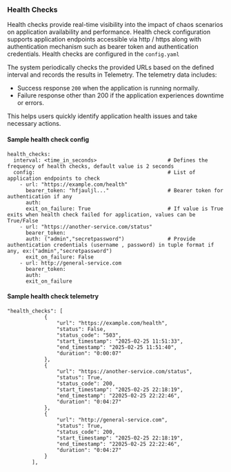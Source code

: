 ### Health Checks

Health checks provide real-time visibility into the impact of chaos scenarios on application availability and performance. Health check configuration supports application endpoints accessible via http / https along with authentication mechanism such as bearer token and authentication credentials.
Health checks are configured in the ```config.yaml```

The system periodically checks the provided URLs based on the defined interval and records the results in Telemetry. The telemetry data includes:

- Success response ```200``` when the application is running normally.
- Failure response other than 200 if the application experiences downtime or errors.

This helps users quickly identify application health issues and take necessary actions.

#### Sample health check config
```
health_checks:
  interval: <time_in_seconds>                       # Defines the frequency of health checks, default value is 2 seconds
  config:                                           # List of application endpoints to check
    - url: "https://example.com/health"
      bearer_token: "hfjauljl..."                   # Bearer token for authentication if any
      auth:                                         
      exit_on_failure: True                         # If value is True exits when health check failed for application, values can be True/False
    - url: "https://another-service.com/status"
      bearer_token:
      auth: ("admin","secretpassword")              # Provide authentication credentials (username , password) in tuple format if any, ex:("admin","secretpassword")
      exit_on_failure: False
    - url: http://general-service.com
      bearer_token:
      auth:
      exit_on_failure  
```
#### Sample health check telemetry
```
"health_checks": [
            {
                "url": "https://example.com/health",
                "status": False,
                "status_code": "503",
                "start_timestamp": "2025-02-25 11:51:33",
                "end_timestamp": "2025-02-25 11:51:40",
                "duration": "0:00:07"
            },
            {
                "url": "https://another-service.com/status",
                "status": True,
                "status_code": 200,
                "start_timestamp": "2025-02-25 22:18:19",
                "end_timestamp": "22025-02-25 22:22:46",
                "duration": "0:04:27"
            },
            {
                "url": "http://general-service.com",
                "status": True,
                "status_code": 200,
                "start_timestamp": "2025-02-25 22:18:19",
                "end_timestamp": "22025-02-25 22:22:46",
                "duration": "0:04:27"
            }
        ],
```